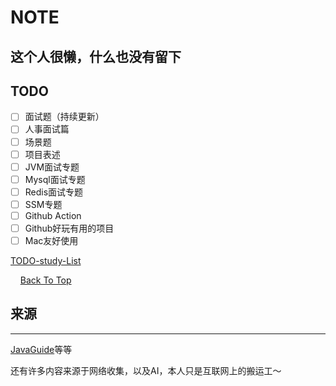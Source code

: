 # NOTE

## 这个人很懒，什么也没有留下



## TODO

- [ ] 面试题（持续更新）
- [ ] 人事面试篇
- [ ] 场景题
- [ ] 项目表述
- [ ] JVM面试专题
- [ ] Mysql面试专题
- [ ] Redis面试专题
- [ ] SSM专题
- [ ] Github Action
- [ ] Github好玩有用的项目
- [ ] Mac友好使用

[TODO-study-List](./问题解决/TODO-study.md)





<p>
  &nbsp;&nbsp;&nbsp;
  <a href="#repository-container-header" target="_blank">
    Back To Top
  </a>
</p>


## 来源

---

[JavaGuide](https://github.com/Snailclimb/JavaGuide/blob/main/docs/system-design/framework/mybatis/mybatis-interview.md)等等

还有许多内容来源于网络收集，以及AI，本人只是互联网上的搬运工～

